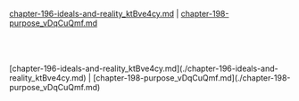 [chapter-196-ideals-and-reality_ktBve4cy.md](./chapter-196-ideals-and-reality_ktBve4cy.md) | [chapter-198-purpose_vDqCuQmf.md](./chapter-198-purpose_vDqCuQmf.md) <br/>

<br/>
<br/> <br/>
[chapter-196-ideals-and-reality_ktBve4cy.md](./chapter-196-ideals-and-reality_ktBve4cy.md) | [chapter-198-purpose_vDqCuQmf.md](./chapter-198-purpose_vDqCuQmf.md) <br/>
